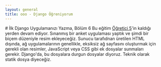 ```yaml
---
layout: general
title: ooo - Django Öğreniyorum
---
```

<div data-gnl="kaplama" markdown="1">
  # İlk Django Uygulamanızı Yazma, Bölüm 6
  Bu eğitim <a href="{{site.belgeler_ogretici5}}">Öğretici 5</a>'in kaldığı yerden devam ediyor. Sınanmış bir anket uygulaması yaptık ve şimdi bir biçem düzeniyle resim ekleyeceğiz.
  Sunucu tarafıdnan üretilen HTML dışında, ağ uygulamalarının genellikle, eksiksiz ağ sayfasını oluşturmak için gerekli olan resimler, JavaScript veya CSS gibi ek dosyalar sunmaları gerekir. Django'da, bu dosyalara durgun dosyalar diyoruz. Teknik olarak statik dosya diyeceğiz.
</div>
